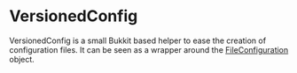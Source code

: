 # VersionedConfig
VersionedConfig is a small Bukkit based helper to ease the creation of configuration files. It can be seen as a wrapper around the [FileConfiguration](https://hub.spigotmc.org/javadocs/spigot/org/bukkit/configuration/file/FileConfiguration.html) object.